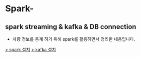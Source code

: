# Spark-

## spark streaming &amp; kafka &amp; DB connection 

- 차량 정보를 통계 하기 위해 spark를 활용하면서 정리한 내용입니다.

[> spark 설치](https://github.com/Codezzzz/Spark-/blob/master/spark/spark-install.md)
[> kafka 설치](https://github.com/Codezzzz/Spark-/blob/master/kafka/kafka-install.md)

